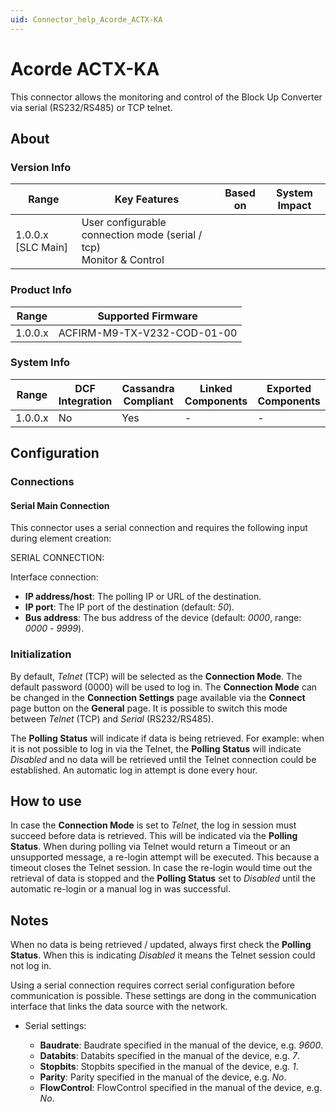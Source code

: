 ```yaml
---
uid: Connector_help_Acorde_ACTX-KA
---
```


# Acorde ACTX-KA

This connector allows the monitoring and control of the Block Up Converter via serial (RS232/RS485) or TCP telnet.

## About

### Version Info

| Range            | Key Features | Based on | System Impact |
|----------------------|------------------|--------------|-------------------|
| 1.0.0.x [SLC Main] | User configurable connection mode (serial / tcp)<br>Monitor &amp; Control | | |

### Product Info

| Range     | Supported Firmware          |
|-----------|-----------------------------|
| 1.0.0.x   | ACFIRM-M9-TX-V232-COD-01-00 |

### System Info

| Range     | DCF Integration     | Cassandra Compliant     | Linked Components     | Exported Components     |
|-----------|---------------------|-------------------------|-----------------------|-------------------------|
| 1.0.0.x   | No                  | Yes                     | -                     | -                       |

## Configuration

### Connections

#### Serial Main Connection

This connector uses a serial connection and requires the following input during element creation:

SERIAL CONNECTION:

Interface connection:

- **IP address/host**: The polling IP or URL of the destination.
- **IP port**: The IP port of the destination (default: *50*).
- **Bus address**: The bus address of the device (default: *0000*, range: *0000* - *9999*).

### Initialization

By default, *Telnet* (TCP) will be selected as the **Connection Mode**. The default password (0000) will be used to log in.
The **Connection Mode** can be changed in the **Connection Settings** page available via the **Connect** page button on the **General** page.
It is possible to switch this mode between *Telnet* (TCP) and *Serial* (RS232/RS485).

The **Polling Status** will indicate if data is being retrieved. For example: when it is not possible to log in via the Telnet, the **Polling Status** will indicate *Disabled* and no data will be retrieved until the Telnet connection could be established.
An automatic log in attempt is done every hour.

## How to use

In case the **Connection Mode** is set to *Telnet*, the log in session must succeed before data is retrieved. This will be indicated via the **Polling Status**.
When during polling via Telnet would return a Timeout or an unsupported message, a re-login attempt will be executed. This because a timeout closes the Telnet session.
In case the re-login would time out the retrieval of data is stopped and the **Polling Status** set to *Disabled* until the automatic re-login or a manual log in was successful.

## Notes

When no data is being retrieved / updated, always first check the **Polling Status**. When this is indicating *Disabled* it means the Telnet session could not log in.

Using a serial connection requires correct serial configuration before communication is possible.
These settings are dong in the communication interface that links the data source with the network.

- Serial settings:

  - **Baudrate**: Baudrate specified in the manual of the device, e.g. *9600*.
  - **Databits**: Databits specified in the manual of the device, e.g. *7*.
  - **Stopbits**: Stopbits specified in the manual of the device, e.g. *1*.
  - **Parity**: Parity specified in the manual of the device, e.g. *No*.
  - **FlowControl**: FlowControl specified in the manual of the device, e.g. *No*.
